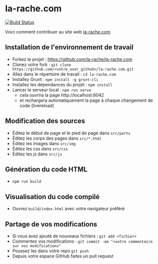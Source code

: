 # la-rache.com

[![Build Status](https://travis-ci.org/la-rache/la-rache.com.svg)](https://travis-ci.org/la-rache/la-rache.com)

Voici comment contribuer au site web [la-rache.com](https://www.la-rache.com)

Installation de l'environnement de travail
------------------------------------------
* Forkez le projet : https://github.com/la-rache/la-rache.com
* Clonez votre fork : ```git clone https://github.com/<votre_user_github>/la-rache.com.git```
* Allez dans le répertoire de travail : ```cd la-rache.com```
* Installez Grunt : ```npm install -g grunt-cli```
* Installez les dépendances du projet : ```npm install```
* Lancer le serveur local : ```npm run serve```
  *  cela ouvrira la page http://localhost:8042
  *  et rechargera automatiquement la page à chaque changement de code (livereload)

Modification des sources
------------------------
* Éditez le début de page et le pied de page dans ```src/parts```
* Éditez les corps des pages dans ```src/*.html```
* Éditez les images dans ```src/img```
* Éditez les css dans ```src/css```
* Éditez les js dans ```src/js```

Génération du code HTML
-----------------------
* ```npm run build```

Visualisation du code compilé
---------------------
* Ouvrez ```build/index.html``` avec votre navigateur préféré

Partage de vos modifications
----------------------------
* Si vous avez ajouté de nouveaux fichiers : ```git add <fichier>```
* Commentez vos modifications : ```git commit -am "<votre commentaire sur vos modifications"```
* Poussez les dans votre repo ```git push```
* Depuis votre espace GitHub faites un pull request


